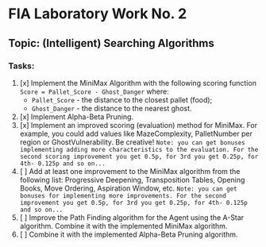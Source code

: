 # FIA Laboratory Work No. 2
## Topic: (Intelligent) Searching Algorithms

### Tasks:
1. [x] Implement the MiniMax Algorithm with the following scoring function
    `Score = Pallet_Score - Ghost_Danger`
    where:
    - `Pallet_Score` - the distance to the closest pallet (food);
    - `Ghost_Danger` - the distance to the nearest ghost.
2. [x] Implement Alpha-Beta Pruning.
3. [x] Implement an improved scoring (evaluation) method for MiniMax. For example, you could add values like MazeComplexity, PalletNumber per region or GhostVulnerability. Be creative!
`Note: you can get bonuses implementing adding more characteristics to the evaluation. For the second scoring improvement you get 0.5p, for 3rd you get 0.25p, for 4th- 0.125p and so on...`
4. [ ] Add at least one improvement to the MiniMax algorithm from the following list: Progressive Deepening, Transposition Tables, Opening Books, Move Ordering, Aspiration Window, etc.
`Note: you can get bonuses for implementing more improvements. For the second improvement you get 0.5p, for 3rd you get 0.25p, for 4th- 0.125p and so on...`
5. [ ] Improve the Path Finding algorithm for the Agent using the A-Star algorithm. Combine it with the implemented MiniMax algorithm.
6. [ ] Combine it with the implemented Alpha-Beta Pruning algorithm.
